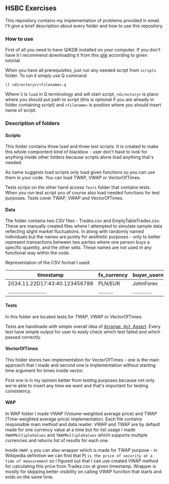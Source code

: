 ## HSBC Exercises
This repository contains my implementation of problems provided in email. I'll give a brief description about every folder and how to use this repository.

### How to use
First of all you need to have Q/KDB installed on your computer. If you don't have it I recommend downloading it from this [site](https://code.kx.com/q/) according to given tutorial.

When you have all prerequisites, just run any needed script from ``scripts`` folder. To run it simply use Q command 
```docker
\l <directory>/<filename>.q
```
Where \l is `load` in Q terminology and will start script, `<directory>` is place where you should put path to script (this is optional if you are already in folder containing script) and `<filename>` is position where you should insert name of script.

### Description of folders

#### Scripts
This folder contains three load and three test scripts. It is created to make this whole compontent kind of blackbox - user don't have to look for anything inside other folders because scripts alone load anything that's needed.

As name suggests load scripts only load given functions so you can use them in your code. You can load TWAP, VWAP or VectorOfTimes.

Tests scrips on the other hand access ``Tests`` folder that contains tests. When you run test script you of course also load needed functions for test purposes. Tests cover TWAP, VWAP and VectorOfTimes.

#### Data
The folder contains two CSV files - Trades.csv and EmptyTableTrades.csv. These are manually created files where I attempted to simulate sample data reflecting slight market fluctuations. In along with randomly named individuals but the names are purely for aesthetic purposes - only to better represent transactions between two parties where one person buys a specific quantity, and the other sells. These names are not used in any functional way within the code.

Representation of the CSV format I used:

|timestamp                    |fx_currency|buyer_username|seller_username|buyer_price|seller_price|volume|
|-----------------------------|-----------|--------------|---------------|-----------|------------|------|
|2034.11.22D17:43:40.123456789|PLN/EUR    |JohnForex     |JacekArkaniusz |0.78       |0.80        |1200  |
|.............................|...........|..............|...............|...........|............|......|

#### Tests
In this folder are located tests for TWAP, VWAP or VectorOfTimes.

Tests are handmade with simple overall idea of [Arrange, Act, Assert](https://medium.com/@pjbgf/title-testing-code-ocd-and-the-aaa-pattern-df453975ab80). Every test have simple output for user to easly check which test failed and which passed correctly.

#### VectorOfTimes
This folder stores two implementation for VectorOfTimes - one is the main approach that I made and second one is implementation without starting time argument for times inside vector.

First one is in my opinion better from testing purposes because not only we're able to insert any time we want and that's important for testing consistency.

#### WAP
In WAP folder I made VWAP (Volume-weighted average price) and TWAP (Time-weighted average price) implementation. Each file contains responsible main method and data reader. VWAP and TWAP are by default made for one currency value at a time but for list usage I made `VWAPMultipleValues` and `TWAPMultipleValues` which supports multiple currencies and returns list of results for each one.

Inside `VWAP.q` you can also wrapper which is made for TWAP purpose - in Wikipedia definition we can find that Pj ``is the price of security at a time of measurement`` so I figured out that I can use created VWAP method for calculating this price from Trades.csv at given timestamp. Wrapper is mostly for skipping better visibility on calling VWAP function that starts and ends on the same time.